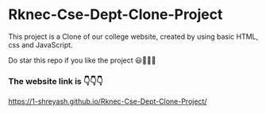 # Rknec-Cse-Dept-Clone-Project

This project is a Clone of our college website, created by using basic HTML, css and JavaScript.

Do star this repo if you like the project 😃💫💫💫

### The website link is 👇👇👇

https://1-shreyash.github.io/Rknec-Cse-Dept-Clone-Project/
